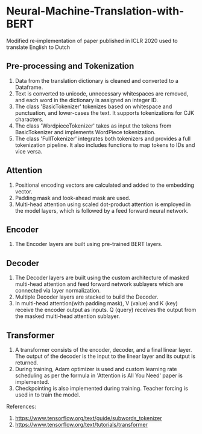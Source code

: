 # Neural-Machine-Translation-with-BERT
Modified re-implementation of paper published in ICLR 2020 used to translate English to Dutch
<br>
## Pre-processing and Tokenization
1. Data from the translation dictionary is cleaned and converted to a Dataframe.
2. Text is converted to unicode, unnecessary whitespaces are removed, and each word in the dictionary is assigned an integer ID.
3. The class 'BasicTokenizer' tokenizes based on whitespace and punctuation, and lower-cases the text. It supports tokenizations for CJK characters.
4. The class 'WordpieceTokenizer' takes as input the tokens from BasicTokenizer and implements WordPiece tokenization. 
5. The class 'FullTokenizer' integrates both tokenizers and provides a full tokenization pipeline. It also includes functions to map tokens to IDs and vice versa.

## Attention
1. Positional encoding vectors are calculated and added to the embedding vector.
2. Padding mask and look-ahead mask are used.
3. Multi-head attention using scaled dot-product attention is employed in the model layers, which is followed by a feed forward neural network.

## Encoder
1. The Encoder layers are built using pre-trained BERT layers.

## Decoder
1. The Decoder layers are built using the custom architecture of masked multi-head attention and feed forward network sublayers which are connected via layer normalization.
2. Multiple Decoder layers are stacked to build the Decoder.
3. In multi-head attention(with padding mask), V (value) and K (key) receive the encoder output as inputs. Q (query) receives the output from the masked multi-head attention sublayer.

## Transformer
1. A transformer consists of the encoder, decoder, and a final linear layer. The output of the decoder is the input to the linear layer and its output is returned.
2. During training, Adam optimizer is used and custom learning rate scheduling as per the formula in 'Attention is All You Need' paper is implemented.
3. Checkpointing is also implemented during training. Teacher forcing is used in to train the model.

References:
1. https://www.tensorflow.org/text/guide/subwords_tokenizer
2. https://www.tensorflow.org/text/tutorials/transformer
